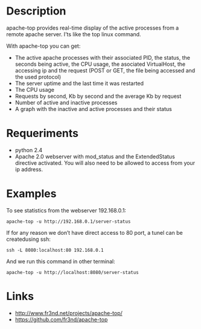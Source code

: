 Description
===========

apache-top provides real-time display of the active processes from a remote apache server. I’ts like the top linux command.

With apache-top you can get:

* The active apache processes with their associated PID, the status, the seconds being active, the CPU usage, the asociated VirtualHost, the accessing ip and the request (POST or GET, the file being accessed and the used protocol)
* The server uptime and the last time it was restarted
* The CPU usage
* Requests by second, Kb by second and the average Kb by request
* Number of active and inactive processes
* A graph with the inactive and active processes and their status

Requeriments
============

* python 2.4
* Apache 2.0 webserver with mod_status and the ExtendedStatus directive activated. You will also need to be allowed to access from your ip address.

Examples
========

To see statistics from the webserver 192.168.0.1:

    apache-top -u http://192.168.0.1/server-status

If for any reason we don’t have direct access to 80 port, a tunel can be createdusing ssh:

    ssh -L 8080:localhost:80 192.168.0.1

And we run this command in other terminal:

    apache-top -u http://localhost:8080/server-status

Links
=====

* http://www.fr3nd.net/projects/apache-top/
* https://github.com/fr3nd/apache-top

